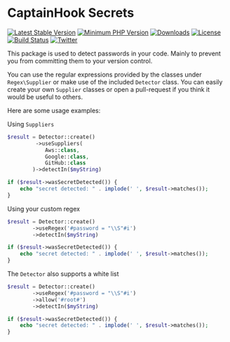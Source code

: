# CaptainHook Secrets

[![Latest Stable Version](https://poser.pugx.org/captainhook/secrets/v/stable.svg?v=1)](https://packagist.org/packages/captainhook/secrets)
[![Minimum PHP Version](https://img.shields.io/badge/php-%3E%3D%208.0-8892BF.svg)](https://php.net/)
[![Downloads](https://img.shields.io/packagist/dt/captainhook/secrets.svg?v1)](https://packagist.org/packages/captainhook/captainhook)
[![License](https://poser.pugx.org/captainhook/secrets/license.svg?v=1)](https://packagist.org/packages/captainhook/secrets)
[![Build Status](https://github.com/captainhookphp/secrets/workflows/continuous-integration/badge.svg)](https://github.com/captainhookphp/secrets/actions)
[![Twitter](https://img.shields.io/badge/Twitter-%40captainhookphp-blue.svg)](https://twitter.com/intent/user?screen_name=captainhookphp)

This package is used to detect passwords in your code. Mainly to prevent you from committing them to your version control.

You can use the regular expressions provided by the classes under `Regex\Supplier` or make use of the included `Detector` class.
You can easily create your own `Supplier` classes or open a pull-request if you think it would be useful to others.

Here are some usage examples:

Using `Suppliers`
```php
$result = Detector::create()
         ->useSuppliers(
            Aws::class,
            Google::class,
            GitHub::class
        )->detectIn($myString)

if ($result->wasSecretDetected()) {
    echo "secret detected: " . implode(' ', $result->matches());
}
```

Using your custom regex
```php
$result = Detector::create()
        ->useRegex('#password = "\\S"#i')
        ->detectIn($myString)

if ($result->wasSecretDetected()) {
    echo "secret detected: " . implode(' ', $result->matches());
}
```

The `Detector` also supports a white list
```php
$result = Detector::create()
        ->useRegex('#password = "\\S"#i')
        ->allow('#root#')
        ->detectIn($myString)

if ($result->wasSecretDetected()) {
    echo "secret detected: " . implode(' ', $result->matches());
}
```
